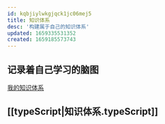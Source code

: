 ```yaml
---
id: kqbjiylwkgjqck1jc06mej5
title: 知识体系
desc: '构建属于自己的知识体系'
updated: 1659335531352
created: 1659185573743
---
```

## 记录着自己学习的脑图
[我的知识体系](https://naotu.baidu.com/file/8d0e19cc2b79aa4a46fa01fbb6faa543)

## [[typeScript|知识体系.typeScript]]